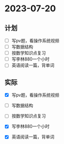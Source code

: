 # 2023-07-20

## 计划
- [ ] 写pv题，看操作系统视频
- [ ] 写数据结构
- [ ] 按数学知识点复习
- [ ] 写李林880一个小时
- [ ] 英语阅读一篇，背单词

## 实际
- [x] 写pv题，看操作系统视频
- [ ] 写数据结构
- [ ] 按数学知识点复习
- [x] 写李林880一个小时
- [x] 英语阅读一篇，背单词



